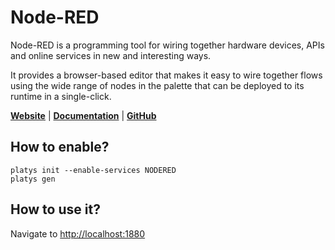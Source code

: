 # Node-RED

Node-RED is a programming tool for wiring together hardware devices, APIs and online services in new and interesting ways.

It provides a browser-based editor that makes it easy to wire together flows using the wide range of nodes in the palette that can be deployed to its runtime in a single-click.

**[Website](https://nodered.org/)** | **[Documentation](https://nodered.org/docs/)** | **[GitHub](https://github.com/node-red)**

## How to enable?

```
platys init --enable-services NODERED
platys gen
```

## How to use it?

Navigate to <http://localhost:1880>